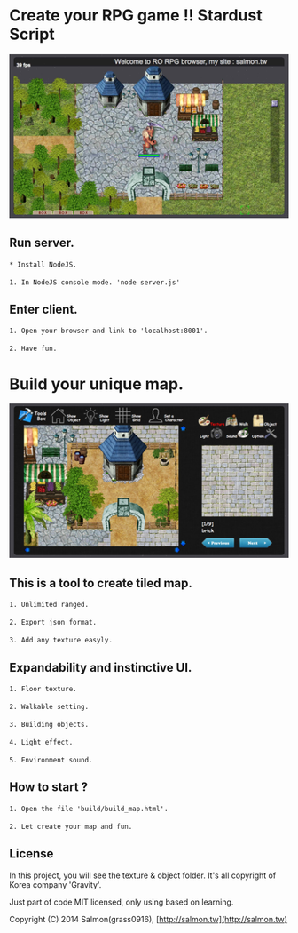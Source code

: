 # Create your RPG game !! Stardust Script

![101](/readme/101.jpg)

## Run server.

	* Install NodeJS.

	1. In NodeJS console mode. 'node server.js'


## Enter client.

	1. Open your browser and link to 'localhost:8001'.

	2. Have fun.


# Build your unique map.

![01](/readme/01.jpg)

## This is a tool to create tiled map.

	1. Unlimited ranged.

	2. Export json format.

	3. Add any texture easyly.

## Expandability and instinctive UI.

	1. Floor texture.

	2. Walkable setting.

	3. Building objects.

	4. Light effect.

	5. Environment sound.

## How to start ?

	1. Open the file 'build/build_map.html'.

	2. Let create your map and fun.


## License

In this project, you will see the texture & object folder. It's all copyright of Korea company 'Gravity'.

Just part of code MIT licensed, only using based on learning.

Copyright (C) 2014 Salmon(grass0916), [http://salmon.tw](http://salmon.tw)